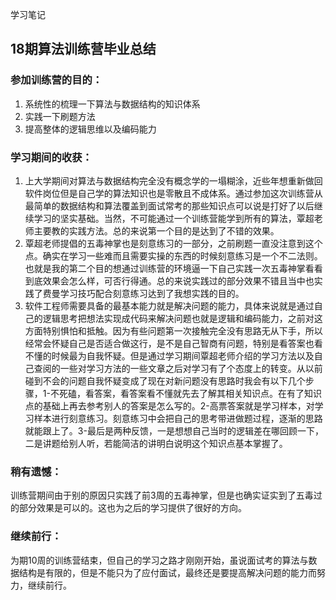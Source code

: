 学习笔记

## 18期算法训练营毕业总结

### 参加训练营的目的：
1. 系统性的梳理一下算法与数据结构的知识体系
2. 实践一下刷题方法
3. 提高整体的逻辑思维以及编码能力

### 学习期间的收获：
1. 上大学期间对算法与数据结构完全没有概念学的一塌糊涂，近些年想重新做回软件岗位但是自己学的算法知识也是零散且不成体系。通过参加这次训练营从最简单的数据结构和算法覆盖到面试常考的那些知识点可以说是打好了以后继续学习的坚实基础。当然，不可能通过一个训练营能学到所有的算法，覃超老师主要教的实践方法。总的来说第一个目的是达到了不错的效果。
2. 覃超老师提倡的五毒神掌也是刻意练习的一部分，之前刷题一直没注意到这个点。确实在学习一些难而且需要实操的东西的时候刻意练习是一个不二法则。也就是我的第二个目的想通过训练营的环境逼一下自己实践一次五毒神掌看看到底效果会怎么样，可否行得通。总的来说实践过的部分效果不错且当中也实践了费曼学习技巧配合刻意练习达到了我想实践的目的。
3. 软件工程师需要具备的最基本能力就是解决问题的能力，具体来说就是通过自己的逻辑思考把想法实现成代码来解决问题也就是逻辑和编码能力，之前对这方面特别惧怕和抵触。因为有些问题第一次接触完全没有思路无从下手，所以经常会怀疑自己是否适合做这行，是不是自己智商有问题，特别是看答案也看不懂的时候最为自我怀疑。但是通过学习期间覃超老师介绍的学习方法以及自己查阅的一些对学习方法的一些文章之后对学习有了个态度上的转变。从以前碰到不会的问题自我怀疑变成了现在对新问题没有思路时我会有以下几个步骤，1-不死磕，看答案，看答案看不懂就先去了解其相关知识点。在有了知识点的基础上再去参考别人的答案是怎么写的。2-高票答案就是学习样本，对学习样本进行刻意练习。刻意练习中会把自己的思考带进做题过程，逐渐的思路就能跟上了。3-最后是两种反馈，一是想想自己当时的逻辑差在哪回顾一下，二是讲题给别人听，若能简洁的讲明白说明这个知识点基本掌握了。

### 稍有遗憾：
训练营期间由于别的原因只实践了前3周的五毒神掌，但是也确实证实到了五毒过的部分效果是可以的。这也为之后的学习提供了很好的方向。
### 继续前行：
为期10周的训练营结束，但自己的学习之路才刚刚开始，虽说面试考的算法与数据结构是有限的，但是不能只为了应付面试，最终还是要提高解决问题的能力而努力，继续前行。